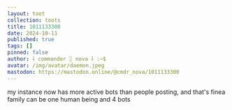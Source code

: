 ```yaml
---
layout: toot
collection: toots
title: 1011133300
date: 2024-10-11
published: true
tags: []
pinned: false
author: ⸸ commander ░ nova ⸸ :~$
avatar: /img/avatar/daemon.jpeg
mastodon: https://mastodon.online/@cmdr_nova/1011133300
---
```


my instance now has more active bots than people posting, and that's finea family can be one human being and 4 bots
